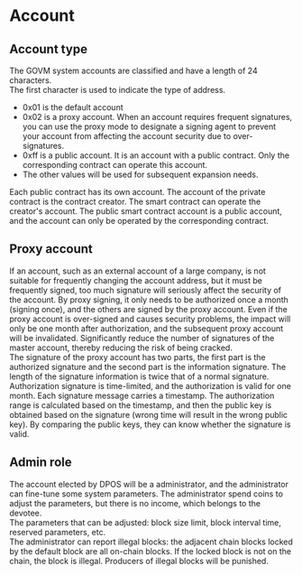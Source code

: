 # Account

## Account type

The GOVM system accounts are classified and have a length of 24 characters.  
The first character is used to indicate the type of address.  

* 0x01 is the default account  
* 0x02 is a proxy account. When an account requires frequent signatures, you can use the proxy mode to designate a signing agent to prevent your account from affecting the account security due to over-signatures.  
* 0xff is a public account. It is an account with a public contract. Only the corresponding contract can operate this account.
* The other values ​​will be used for subsequent expansion needs.  

Each public contract has its own account. The account of the private contract is the contract creator. The smart contract can operate the creator's account. The public smart contract account is a public account, and the account can only be operated by the corresponding contract.  

## Proxy account

If an account, such as an external account of a large company, is not suitable for frequently changing the account address, but it must be frequently signed, too much signature will seriously affect the security of the account. By proxy signing, it only needs to be authorized once a month (signing once), and the others are signed by the proxy account. Even if the proxy account is over-signed and causes security problems, the impact will only be one month after authorization, and the subsequent proxy account will be invalidated. Significantly reduce the number of signatures of the master account, thereby reducing the risk of being cracked.  
The signature of the proxy account has two parts, the first part is the authorized signature and the second part is the information signature. The length of the signature information is twice that of a normal signature.  
Authorization signature is time-limited, and the authorization is valid for one month. Each signature message carries a timestamp. The authorization range is calculated based on the timestamp, and then the public key is obtained based on the signature (wrong time will result in the wrong public key). By comparing the public keys, they can know whether the signature is valid.  

## Admin role

The account elected by DPOS will be a administrator, and the administrator can fine-tune some system parameters. The administrator spend coins to adjust the parameters,  but there is no income, which belongs to the devotee.  
The parameters that can be adjusted: block size limit, block interval time, reserved parameters, etc.  
The administrator can report illegal blocks: the adjacent chain blocks locked by the default block are all on-chain blocks. If the locked block is not on the chain, the block is illegal. Producers of illegal blocks will be punished.  
